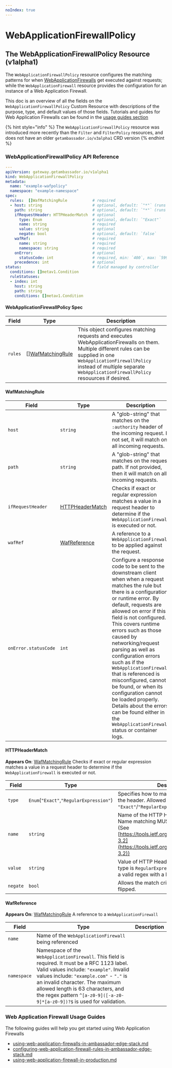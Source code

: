 ```yaml
---
noIndex: true
---
```


# WebApplicationFirewallPolicy

## The WebApplicationFirewallPolicy Resource (v1alpha1)

The `WebApplicationFirewallPolicy` resource configures the matching patterns for when [WebApplicationFirewalls](webapplicationfirewall.md) get executed against requests; while the `WebApplicationFirewall` resource provides the configuration for an instance of a Web Application Firewall.

This doc is an overview of all the fields on the `WebApplicationFirewallPolicy` Custom Resource with descriptions of the purpose, type, and default values of those fields. Tutorials and guides for Web Application Firewalls can be found in the [usage guides section](webapplicationfirewallpolicy.md#web-application-firewall-usage-guides)

{% hint style="info" %}
The `WebApplicationFirewallPolicy` resource was introduced more recently than the `Filter` and `FilterPolicy` resources, and does not have an older `getambassador.io/v3alpha1` CRD version
{% endhint %}

### WebApplicationFirewallPolicy API Reference

```yaml
---
apiVersion: gateway.getambassador.io/v1alpha1
kind: WebApplicationFirewallPolicy
metadata:
  name: "example-wafpolicy"
  namespace: "example-namespace"
spec:
  rules:  []WafMatchingRule           # required
  - host: string                      # optional, default: `"*"` (runs on all hosts)
    path: string                      # optional, default: `"*"` (runs on all paths)
    ifRequestHeader: HTTPHeaderMatch  # optional
      type: Enum                      # optional, default: `"Exact"`
      name: string                    # required
      value: string                   # optional
      negate: bool                    # optional, default: `false`
    wafRef:                           # required
      name: string                    # required
      namespace: string               # required
    onError:                          # optional
      statusCode: int                 # required, min: `400`, max: `599`
    precedence: int                   # optional
status:                               # field managed by controller
  conditions: []metav1.Condition
  ruleStatuses:
  - index: int
    host: string
    path: string
    conditions: []metav1.Condition
```

#### WebApplicationFirewallPolicy Spec

| **Field** | **Type**                                                              | **Description**                                                                                                                                                                                                                                          |
| --------- | --------------------------------------------------------------------- | -------------------------------------------------------------------------------------------------------------------------------------------------------------------------------------------------------------------------------------------------------- |
| `rules`   | \[][WafMatchingRule](webapplicationfirewallpolicy.md#wafmatchingrule) | This object configures matching requests and executes WebApplicationFirewalls on them. Multiple different rules can be supplied in one `WebApplicationFirewallPolicy` instead of multiple separate `WebApplicationFirewallPolicy` resouurces if desired. |

#### WafMatchingRule

| **Field**            | **Type**                                                           | **Description**                                                                                                                                                                                                                                                                                                                                                                                                                                                                                                                                                                                      |
| -------------------- | ------------------------------------------------------------------ | ---------------------------------------------------------------------------------------------------------------------------------------------------------------------------------------------------------------------------------------------------------------------------------------------------------------------------------------------------------------------------------------------------------------------------------------------------------------------------------------------------------------------------------------------------------------------------------------------------- |
| `host`               | `string`                                                           | A "glob-string" that matches on the `:authority` header of the incoming request. If not set, it will match on all incoming requests.                                                                                                                                                                                                                                                                                                                                                                                                                                                                 |
| `path`               | `string`                                                           | A "glob-string" that matches on the request path. If not provided, then it will match on all incoming requests.                                                                                                                                                                                                                                                                                                                                                                                                                                                                                      |
| `ifRequestHeader`    | [HTTPHeaderMatch](webapplicationfirewallpolicy.md#httpheadermatch) | Checks if exact or regular expression matches a value in a request header to determine if the `WebApplicationFirewall` is executed or not.                                                                                                                                                                                                                                                                                                                                                                                                                                                           |
| `wafRef`             | [WafReference](webapplicationfirewallpolicy.md#wafreference)       | A reference to a `WebApplicationFirewall` to be applied against the request.                                                                                                                                                                                                                                                                                                                                                                                                                                                                                                                         |
| `onError.statusCode` | `int`                                                              | Configure a response code to be sent to the downstream client when when a request matches the rule but there is a configuration or runtime error. By default, requests are allowed on error if this field is not configured. This covers runtime errors such as those caused by networking/request parsing as well as configuration errors such as if the `WebApplicationFirewall` that is referenced is misconfigured, cannot be found, or when its configuration cannot be loaded properly. Details about the errors can be found either in the `WebApplicationFirewall` status or container logs. |

#### HTTPHeaderMatch

**Appears On**: [WafMatchingRule](webapplicationfirewallpolicy.md#wafmatchingrule) Checks if exact or regular expression matches a value in a request header to determine if the `WebApplicationFirewall` is executed or not.

| **Field** | **Type**                                | **Description**                                                                                                                                                                         |
| --------- | --------------------------------------- | --------------------------------------------------------------------------------------------------------------------------------------------------------------------------------------- |
| `type`    | `Enum`(`"Exact"`,`"RegularExpression"`) | Specifies how to match against the value of the header. Allowed values are `"Exact"`/`"RegularExpression"`.                                                                             |
| `name`    | `string`                                | Name of the HTTP Header to be matched. Name matching MUST be case-insensitive. (See [https://tools.ietf.org/html/rfc7230#section-3.2](https://tools.ietf.org/html/rfc7230#section-3.2)) |
| `value`   | `string`                                | Value of HTTP Header to be matched. If type is `RegularExpression`, then this must be a valid regex with a length of at least 1.                                                        |
| `negate`  | `bool`                                  | Allows the match criteria to be negated or flipped.                                                                                                                                     |

#### WafReference

**Appears On**: [WafMatchingRule](webapplicationfirewallpolicy.md#wafmatchingrule) A reference to a `WebApplicationFirewall`

| **Field**   | **Type**                                                                                                                                                                                                                                                                                                                                 | **Description** |
| ----------- | ---------------------------------------------------------------------------------------------------------------------------------------------------------------------------------------------------------------------------------------------------------------------------------------------------------------------------------------- | --------------- |
| `name`      | Name of the `WebApplicationFirewall` being referenced                                                                                                                                                                                                                                                                                    |                 |
| `namespace` | Namespace of the `WebApplicationFirewall`. This field is required. It must be a RFC 1123 label. Valid values include: `"example"`. Invalid values include: `"example.com"` - `"."` is an invalid character. The maximum allowed length is 63 characters, and the regex pattern `^[a-z0-9]([-a-z0-9]*[a-z0-9])?$` is used for validation. |                 |

### Web Application Firewall Usage Guides

The following guides will help you get started using Web Application Firewalls

* [using-web-application-firewalls-in-ambassador-edge-stack.md](../../edge-stack-user-guide/web-application-firewalls/using-web-application-firewalls-in-ambassador-edge-stack.md "mention")
* [configuring-web-application-firewall-rules-in-ambassador-edge-stack.md](../../edge-stack-user-guide/web-application-firewalls/configuring-web-application-firewall-rules-in-ambassador-edge-stack.md "mention")
* [using-web-application-firewall-in-production.md](../../edge-stack-user-guide/web-application-firewalls/using-web-application-firewall-in-production.md "mention")
